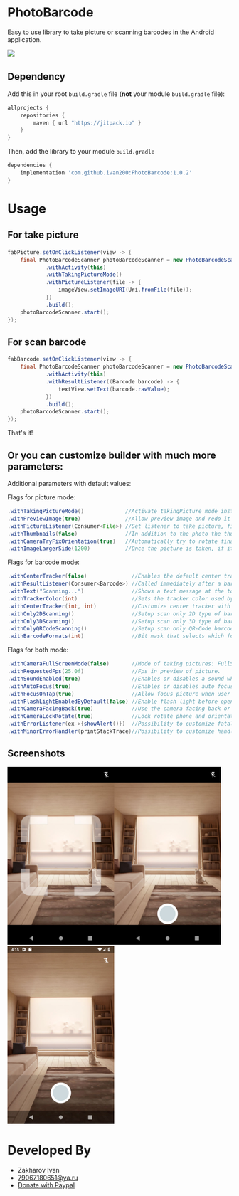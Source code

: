 # PhotoBarcode
Easy to use library to take picture or scanning barcodes in the Android application.

[![](https://jitpack.io/v/ivan200/PhotoBarcode.svg)](https://jitpack.io/#ivan200/PhotoBarcode)

## Dependency

Add this in your root `build.gradle` file (**not** your module `build.gradle` file):

```gradle
allprojects {
	repositories {
        maven { url "https://jitpack.io" }
    }
}
```

Then, add the library to your module `build.gradle`
```gradle
dependencies {
    implementation 'com.github.ivan200:PhotoBarcode:1.0.2'
}
```


# Usage

## For take picture
```java
fabPicture.setOnClickListener(view -> {
    final PhotoBarcodeScanner photoBarcodeScanner = new PhotoBarcodeScannerBuilder()
            .withActivity(this)
            .withTakingPictureMode()
            .withPictureListener(file -> {
                imageView.setImageURI(Uri.fromFile(file));
            })
            .build();
    photoBarcodeScanner.start();
});
 ```
 
## For scan barcode
```java
fabBarcode.setOnClickListener(view -> {
    final PhotoBarcodeScanner photoBarcodeScanner = new PhotoBarcodeScannerBuilder()
            .withActivity(this)
            .withResultListener((Barcode barcode) -> {
                textView.setText(barcode.rawValue);
            })
            .build();
    photoBarcodeScanner.start();
});
 ```
That's it!

## Or you can customize builder with much more parameters:
Additional parameters with default values:

Flags for picture mode:
```java
.withTakingPictureMode()             //Activate takingPicture mode instead of taking barcode (barcode mode is default)
.withPreviewImage(true)              //Allow preview image and redo it before it returned
.withPictureListener(Consumer<File>) //Set listener to take picture, file will saved in context.getFilesDir()/photos
.withThumbnails(false)               //In addition to the photo the thumbnail will be saved too (in context.getFilesDir()/thumbnails)
.withCameraTryFixOrientation(true)   //Automatically try to rotate final image by phone sensors
.withImageLargerSide(1200)           //Once the picture is taken, if its too big, it automatically resizes by the maximum side
```

Flags for barcode mode:	
```java
.withCenterTracker(false)              //Enables the default center tracker (white square in screen)
.withResultListener(Consumer<Barcode>) //Called immediately after a barcode was scanned
.withText("Scanning...")               //Shows a text message at the top of the barcode scanner
.withTrackerColor(int)                 //Sets the tracker color used by the barcode scanner (default is "#F44336")
.withCenterTracker(int, int)           //Customize center tracker with a custom drawable resource
.withOnly2DScanning()                  //Setup scan only 2D type of barcodes
.withOnly3DScanning()                  //Setup scan only 3D type of barcodes
.withOnlyQRCodeScanning()              //Setup scan only QR-Code barcodes
.withBarcodeFormats(int)               //Bit mask that selects which formats this barcode detector should recognize.
```
	
Flags for both mode:	
```java
.withCameraFullScreenMode(false)       //Mode of taking pictures: FullScreen - 16/9 with horizontal crop, or otherwise 4/3 with screen fit
.withRequestedFps(25.0f)               //Fps in preview of picture.
.withSoundEnabled(true)                //Enables or disables a sound whenever picture taken or a barcode is scanned
.withAutoFocus(true)                   //Enables or disables auto focusing on the camera
.withFocusOnTap(true)                  //Allow focus picture when user tap on screen
.withFlashLightEnabledByDefault(false) //Enable flash light before open camera 
.withCameraFacingBack(true)            //Use the camera facing back or front
.withCameraLockRotate(true)            //Lock rotate phone and orientation in camera activity (to avoid recreating view)
.withErrorListener(ex->{showAlert()})  //Possibility to customize fatal exceptions occured 
.withMinorErrorHandler(printStackTrace)//Possibility to customize handler of non fatal exceptions
```

## Screenshots
<img src='screens/take_barcode.jpg' width='240'/><img src='screens/take_picture.jpg' width='240'/><img src='screens/take_picture_full.jpg' width='240'/>

# Developed By

* Zakharov Ivan
* 79067180651@ya.ru
* [Donate with Paypal](https://www.paypal.me/ivanz200)
